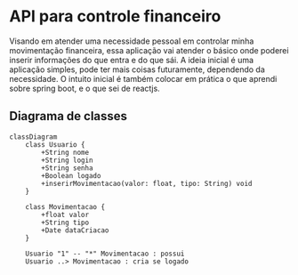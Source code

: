 # API para controle financeiro

Visando em atender uma necessidade pessoal em controlar minha movimentação financeira, essa aplicação vai atender o básico onde poderei inserir informações do que entra e do que sái.
A ideia inicial é uma aplicação simples, pode ter mais coisas futuramente, dependendo da necessidade. O intuito inicial é também colocar em prática o que aprendi sobre spring boot, e o que sei de reactjs.

## Diagrama de classes
``` mermaid
classDiagram
    class Usuario {
        +String nome
        +String login
        +String senha
        +Boolean logado
        +inserirMovimentacao(valor: float, tipo: String) void
    }

    class Movimentacao {
        +float valor
        +String tipo
        +Date dataCriacao
    }

    Usuario "1" -- "*" Movimentacao : possui
    Usuario ..> Movimentacao : cria se logado
```
